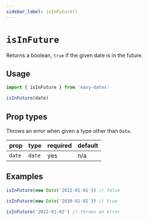 ```yaml
---
sidebar_label: isInFuture()
---
```


# `isInFuture`
Returns a boolean, `true` if the given date is in the future. 

## Usage
```javascript
import { isInFuture } from 'easy-dates'

isInFuture(date)
```

## Prop types
Throws an error when given a type other than `Date`.

| prop            | type   | required | default |
|-----------------|--------|----------|---------|
| `date`          | `date` | yes      | n/a     |

## Examples
```javascript
isInFuture(new Date('2022-01-01')) // false
```

```javascript
isInFuture(new Date('2030-01-01')) // true
```

```javascript
isInFuture('2022-01-02') // throws an error
```

